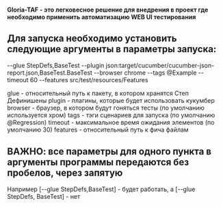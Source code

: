 #### Gloria-TAF - это легковесное решение для внедрения в проект где необходимо применить автоматизацию WEB UI тестирования

## Для запуска необходимо установить следующие аргументы в параметры запуска:

--glue
StepDefs,BaseTest
--plugin
json:target/cucumber/cucumber-json-report.json,BaseTest.BaseTest
--browser
chrome
--tags
@Example
--timeout
60
--features
src/test/resources/Features

glue - относительный путь к пакету, в котором хранятся Степ Дефинишены
plugin - плагины, которые будет использовать кукумбер
browser - браузер, в котором будут гоняться тесты (по умолчанию используется хром)
tags - тэги сценариев для запуска (по умолчанию @Regression)
timeout - максимальное время ожидания элементов (по умолчанию 30)
features - относительный путь к фича файлам

## ВАЖНО: все параметры для одного пункта в аргументы программы передаются без пробелов, через запятую
Например [--glue StepDefs,BaseTest] - будет работать, а [--glue StepDefs, BaseTest] - нет